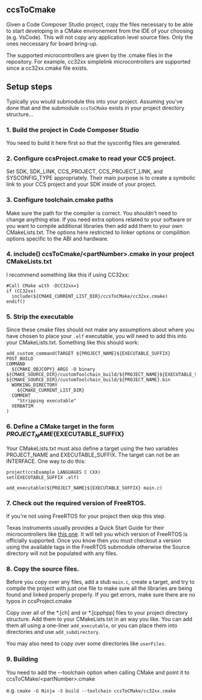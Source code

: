 ## ccsToCmake
Given a Code Composer Studio project, copy the files necessary to be able to start developing in a CMake environement
from the IDE of your choosing (e.g. VsCode). This will not copy any application level source files. Only the ones neccessary
for board bring-up.

The supported microcontrollers are given by the <partNumber>.cmake files in the repository.
For example, cc32xx simplelink microcontrollers are supported since a cc32xx.cmake file exists.

## Setup steps

Typically you would submodule this into your project. Assuming you've done that and the submodule `ccsToCMake` exists in your project
directory structure...

### 1. Build the project in Code Composer Studio

You need to build it here first so that the sysconfig files are generated.

### 2. Configure ccsProject.cmake to read your CCS project.

Set SDK, SDK_LINK, CCS_PROJECT, CCS_PROJECT_LINK, and SYSCONFIG_TYPE appropriately.
Their main purpose is to create a symbolic link to your CCS project and your SDK inside of your project.

### 3. Configure toolchain.cmake paths

Make sure the path for the compiler is correct. You shouldn't need to change anything else.
If you need extra options related to your software or you want to compile
additional libraries then add add them to your own CMakeLists.txt. The options here restricted to linker options or
compilition options specific to the ABI and hardware.

### 4. include() ccsToCmake/\<partNumber\>.cmake in your project CMakeLists.txt

I recommend something like this if using CC32xx:

```
#Call CMake with -DCC32xx=1
if (CC32xx)
  include(${CMAKE_CURRENT_LIST_DIR}/ccsToCMake/cc32xx.cmake)
endif()
```

### 5. Strip the executable

Since these cmake files should not make any assumptions about where you have chosen to place your `.elf` executable,
you will need to add this into your CMakeLists.txt. Something like this should work:

```
add_custom_command(TARGET ${PROJECT_NAME}${EXECUTABLE_SUFFIX} POST_BUILD
COMMAND
  ${CMAKE_OBJCOPY} ARGS -O binary ${CMAKE_SOURCE_DIR}/customToolchain_build/${PROJECT_NAME}${EXECUTABLE_SUFFIX} ${CMAKE_SOURCE_DIR}/customToolchain_build/${PROJECT_NAME}.bin
  WORKING_DIRECTORY
    ${CMAKE_CURRENT_LIST_DIR}
  COMMENT
    "Stripping executable"
  VERBATIM
)
```

### 6. Define a CMake target in the form ${PROJECT_NAME}${EXECUTABLE_SUFFIX}
Your CMakeLists.txt must also define a target using the two variables PROJECT_NAME and EXECUTABLE_SUFFIX.
The target can not be an INTERFACE. One way to do this:

```
project(ccsExample LANGUAGES C CXX)
set(EXECUTABLE_SUFFIX .elf)

add_executable(${PROJECT_NAME}${EXECUTABLE_SUFFIX} main.c)
```

### 7. Check out the required version of FreeRTOS.

If you're not using FreeRTOS for your project then skip this step.

Texas instruments usually provides a Quick Start Guide for their microcontrollers like [this one](https://software-dl.ti.com/ecs/SIMPLELINK_CC3220_SDK/2_20_00_10/exports/docs/simplelink_mcu_sdk/Quick_Start_Guide.html). It will tell you which version of FreeRTOS is officially supported. Once you know then you must checkout
a version using the available tags in the FreeRTOS submodule otherwise the Source directory will not be populated with any files.

### 8. Copy the source files.

Before you copy over any files, add a stub `main.c`, create a target, and try to compile the project with just one file to make sure all the libraries are being found and linked properly properly. If you get errors, make sure there are no typos in ccsProject.cmake

Copy over all of the *.[ch] and or *.[cpphpp] files to your project directory structure. Add them to your CMakeLists.txt in an way you like.
You can add them all using a one-liner `add_executable`, or you can place them into directories and use `add_subdirectory`.

You may also need to copy over some directories like `userFiles`.

### 9. Building

You need to add the --toolchain option when calling CMake and point it to ccsToCMake/\<partNumber\>.cmake

e.g. `cmake -G Ninja -S build --toolchain ccsToCMake/cc32xx.cmake`